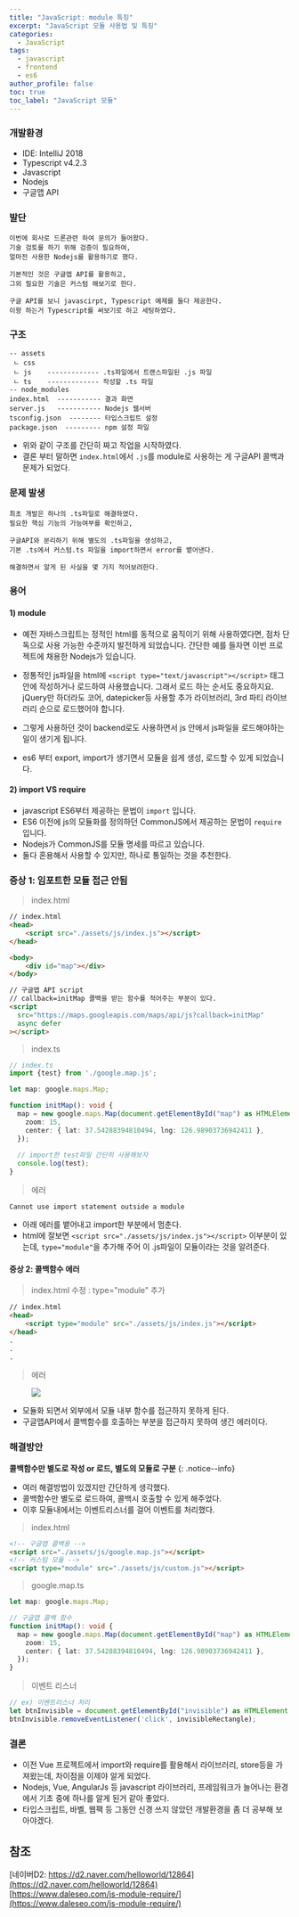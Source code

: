 ```yaml
---
title: "JavaScript: module 특징"
excerpt: "JavaScript 모듈 사용법 및 특징"
categories:
  - JavaScript
tags:
  - javascript
  - frontend
  - es6
author_profile: false
toc: true
toc_label: "JavaScript 모듈"
---
```


### 개발환경
- IDE: IntelliJ 2018
- Typescript v4.2.3
- Javascript
- Nodejs
- 구글맵 API

### 발단
```
이번에 회사로 드론관련 하여 문의가 들어왔다.
기술 검토를 하기 위해 검증이 필요하여, 
얼마전 사용한 Nodejs를 활용하기로 했다.

기본적인 것은 구글맵 API를 활용하고,
그외 필요한 기술은 커스텀 해보기로 한다.

구글 API를 보니 javascirpt, Typescript 예제를 둘다 제공한다.
이왕 하는거 Typescript를 써보기로 하고 세팅하였다.
```

### 구조
```
-- assets  
 ㄴ css   
 ㄴ js    ------------- .ts파일에서 트랜스파일된 .js 파일
 ㄴ ts    ------------- 작성할 .ts 파일
-- node_modules
index.html  ----------- 결과 화면
server.js   ----------- Nodejs 웹서버
tsconfig.json  -------- 타입스크립트 설정
package.json  --------- npm 설정 파일
```

- 위와 같이 구조를 간단히 짜고 작업을 시작하였다.
- 결론 부터 말하면 `index.html`에서 `.js`를 module로 사용하는 게 
구글API 콜백과 문제가 되었다.

### 문제 발생
```
최초 개발은 하나의 .ts파일로 해결하였다.
필요한 핵심 기능의 가능여부를 확인하고,

구글API와 분리하기 위해 별도의 .ts파일을 생성하고,
기본 .ts에서 커스텀.ts 파일을 import하면서 error를 뱉어낸다.

해결하면서 알게 된 사실을 몇 가지 적어보려한다.
```

### 용어

#### 1) module
- 예전 자바스크립트는 정적인 html를 동적으로 움직이기 위해 사용하였다면, 
점차 단독으로 사용 가능한 수준까지 발전하게 되었습니다. 간단한 예를 들자면
이번 프로젝트에 채용한 Nodejs가 있습니다.

- 정통적인 js파일을 html에 `<script type="text/javascript"></script>` 태그안에
작성하거나 로드하여 사용했습니다. 그래서 로드 하는 순서도 중요하지요. 
jQuery만 하더라도 코어, datepicker등 사용할 추가 라이브러리, 3rd 파티 라이브러리 순으로
로드했어야 합니다. 
   
- 그렇게 사용하던 것이 backend로도 사용하면서 js 안에서 js파일을 로드해야하는 일이 생기게 됩니다.

- es6 부터 export, import가 생기면서 모듈을 쉽게 생성, 로드할 수 있게 되었습니다.
    
#### 2) import VS require             
- javascript ES6부터 제공하는 문법이 `import` 입니다.
- ES6 이전에 js의 모듈화를 정의하던 CommonJS에서 제공하는 문법이 `require` 입니다.
- Nodejs가 CommonJS를 모듈 명세를 따르고 있습니다.
- 둘다 혼용해서 사용할 수 있지만, 하나로 통일하는 것을 추천한다.


### 증상 1: 임포트한 모듈 접근 안됨

>index.html

```html
// index.html
<head>
    <script src="./assets/js/index.js"></script>
</head>

<body>
    <div id="map"></div>
</body>

// 구글맵 API script
// callback=initMap 콜백을 받는 함수를 적어주는 부분이 있다.
<script
  src="https://maps.googleapis.com/maps/api/js?callback=initMap"
  async defer
></script>
```

>index.ts

```typescript
// index.ts
import {test} from './google.map.js';

let map: google.maps.Map;

function initMap(): void {
  map = new google.maps.Map(document.getElementById("map") as HTMLElement, {
    zoom: 15,
    center: { lat: 37.54288394810494, lng: 126.98903736942411 },
  });
  
  // import한 test파일 간단히 사용해보자
  console.log(test);
}
```

>에러

```
Cannot use import statement outside a module
```
- 아래 에러를 뱉어내고 import한 부분에서 멈춘다.
- html에 잘보면 `<script src="./assets/js/index.js"></script>` 이부분이 있는데,
`type="module"`을 추가해 주어 이 .js파일이 모듈이라는 것을 알려준다.


#### 증상 2: 콜백함수 에러

>index.html 수정 : type="module" 추가

```html
// index.html
<head>
    <script type="module" src="./assets/js/index.js"></script>
</head>
.
.
.
```

>에러

<figure>
  <a href="{{ site.baseurl }}/assets/images/javascript/javascript-01.png"><img src="{{ site.baseurl }}/assets/images/javascript/javascript-01.png"></a>
</figure>

- 모듈화 되면서 외부에서 모듈 내부 함수를 접근하지 못하게 된다.
- 구글맵API에서 콜백함수를 호출하는 부분을 접근하지 못하여 생긴 에러이다.


### 해결방안

**콜백함수만 별도로 작성 or 로드, 별도의 모듈로 구분**
{: .notice--info}

- 여러 해결방법이 있겠지만 간단하게 생각했다.
- 콜백함수만 별도로 로드하여, 콜백시 호출할 수 있게 해주었다.
- 이후 모듈내에서는 이벤트리스너를 걸어 이벤트를 처리했다.

>index.html

```html
<!-- 구글맵 콜백용 -->
<script src="./assets/js/google.map.js"></script>
<!-- 커스텀 모듈 -->
<script type="module" src="./assets/js/custom.js"></script>
```

>google.map.ts

```typescript
let map: google.maps.Map;

// 구글맵 콜백 함수
function initMap(): void {
  map = new google.maps.Map(document.getElementById("map") as HTMLElement, {
    zoom: 15,
    center: { lat: 37.54288394810494, lng: 126.98903736942411 },
  });
}
```

>이벤트 리스너

```typescript
// ex) 이벤트리스너 처리
let btnInvisible = document.getElementById("invisible") as HTMLElement;
btnInvisible.removeEventListener('click', invisibleRectangle);
```

### 결론
- 이전 Vue 프로젝트에서 import와 require를 활용해서 라이브러리, store등을 가져왔는데,
차이점을 이제야 알게 되었다.
- Nodejs, Vue, AngularJs 등 javascript 라이브러리, 프레임워크가 늘어나는 환경에서
기초 중에 하나를 알게 된거 같아 좋았다.
- 타입스크립트, 바벨, 웹팩 등 그동안 신경 쓰지 않았던 개발환경을 좀 더 공부해 보아야겠다.

## 참조
[네이버D2: https://d2.naver.com/helloworld/12864](https://d2.naver.com/helloworld/12864)<br/>
[https://www.daleseo.com/js-module-require/](https://www.daleseo.com/js-module-require/)


